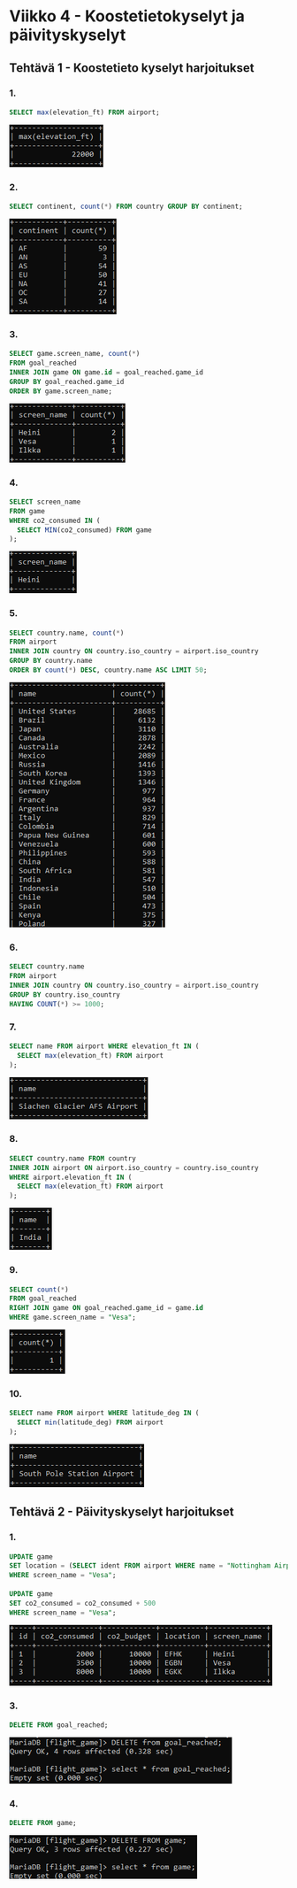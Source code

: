 # Viikko 4 - Koostetietokyselyt ja päivityskyselyt

## Tehtävä 1 - Koostetieto kyselyt harjoitukset

### 1.

```sql
SELECT max(elevation_ft) FROM airport;
```
![](image.png)


### 2.

```sql
SELECT continent, count(*) FROM country GROUP BY continent;
```
![](image-1.png)


### 3.

```sql
SELECT game.screen_name, count(*) 
FROM goal_reached 
INNER JOIN game ON game.id = goal_reached.game_id 
GROUP BY goal_reached.game_id
ORDER BY game.screen_name;
```
![](image-2.png)


### 4.

```SQL
SELECT screen_name
FROM game
WHERE co2_consumed IN (
  SELECT MIN(co2_consumed) FROM game
);
```
![](image-3.png)


### 5.

```sql
SELECT country.name, count(*) 
FROM airport 
INNER JOIN country ON country.iso_country = airport.iso_country 
GROUP BY country.name 
ORDER BY count(*) DESC, country.name ASC LIMIT 50;
```
![](image-4.png)


### 6.

```sql
SELECT country.name
FROM airport 
INNER JOIN country ON country.iso_country = airport.iso_country 
GROUP BY country.iso_country 
HAVING COUNT(*) >= 1000;
```


### 7.

```sql
SELECT name FROM airport WHERE elevation_ft IN (
  SELECT max(elevation_ft) FROM airport
);
```
![](image-5.png)


### 8.

```sql
SELECT country.name FROM country 
INNER JOIN airport ON airport.iso_country = country.iso_country 
WHERE airport.elevation_ft IN (
  SELECT max(elevation_ft) FROM airport
);
```
![](image-6.png)


### 9.

```sql
SELECT count(*) 
FROM goal_reached 
RIGHT JOIN game ON goal_reached.game_id = game.id 
WHERE game.screen_name = "Vesa";
```
![](image-7.png)


### 10.

```sql
SELECT name FROM airport WHERE latitude_deg IN (
  SELECT min(latitude_deg) FROM airport
);
```
![](image-8.png)


## Tehtävä 2 - Päivityskyselyt harjoitukset


### 1.

```sql
UPDATE game 
SET location = (SELECT ident FROM airport WHERE name = "Nottingham Airport")
WHERE screen_name = "Vesa";

UPDATE game 
SET co2_consumed = co2_consumed + 500 
WHERE screen_name = "Vesa";
```
![](image-9.png)


### 3.

```sql
DELETE FROM goal_reached;
```
![](image-10.png)


### 4.

```sql
DELETE FROM game;
```
![](image-11.png)